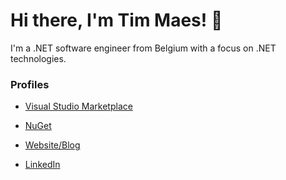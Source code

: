 # Hi there, I'm Tim Maes! :wave:

I'm a .NET software engineer from Belgium with a focus on .NET technologies.

### Profiles

- [Visual Studio Marketplace](https://marketplace.visualstudio.com/Publishers/TimMaes)
- [NuGet](https://www.nuget.org/profiles/Tim-Maes)

- [Website/Blog](https://Tim-Maes.github.io)
- [LinkedIn](https://www.linkedin.com/in/tim-maes-93a82112a/)

